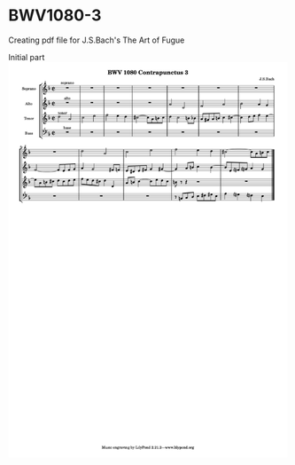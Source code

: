 # BWV1080-3
Creating pdf file for J.S.Bach's The Art of Fugue

Initial part
![score.pdf](https://github.com/gymno/BWV1080-3/blob/master/score.png)